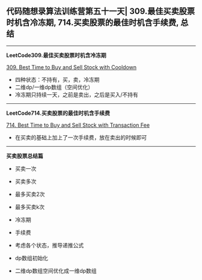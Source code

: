 ## **代码随想录算法训练营第五十一天| 309.最佳买卖股票时机含冷冻期, 714.买卖股票的最佳时机含手续费, 总结**
<hr/>

**LeetCode309.最佳买卖股票时机含冷冻期**

[309. Best Time to Buy and Sell Stock with Cooldown](https://leetcode.cn/problems/best-time-to-buy-and-sell-stock-with-cooldown/description/)

- 四种状态：不持有，买，卖，冷冻期
- 二维dp/一维dp数组（空间优化）
- 冷冻期只持续一天，之前是卖出，之后是买入/不持有

<hr/>

**LeetCode714.买卖股票的最佳时机含手续费**

[714. Best Time to Buy and Sell Stock with Transaction Fee](https://leetcode.cn/problems/best-time-to-buy-and-sell-stock-with-transaction-fee/description/)

- 在买卖的基础上加上了一次手续费，放在卖出的时候即可

<hr/>

**买卖股票总结篇**

- 买卖一次
- 买卖多次
- 最多买卖2次
- 最多买卖k次
- 冷冻期
- 手续费

- 考虑各个状态，推导递推公式
- dp数组初始化
- 二维dp数组空间优化成一维dp数组